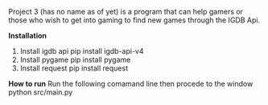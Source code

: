 Project 3 (has no name as of yet) is a program that can help gamers or those who wish to get into gaming to find new games through the IGDB Api.

**Installation**
1. Install igdb api
     pip install igdb-api-v4
2. Install pygame
     pip install pygame
3. Install request
     pip install request

**How to run**
Run the following comamand line then procede to the window
  python src/main.py
